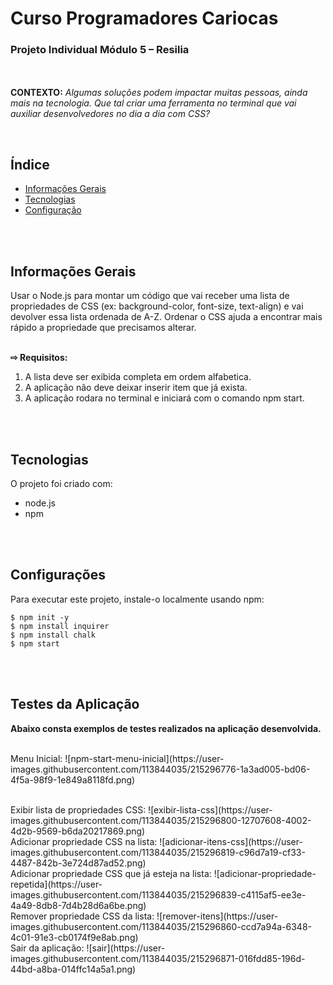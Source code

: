 <h1>Curso Programadores Cariocas</h1>

<h3>Projeto Individual Módulo 5 – Resilia</h3>


<br><br>
<b>CONTEXTO:</b> <i>Algumas soluções podem impactar muitas pessoas, ainda mais na
tecnologia. Que tal criar uma ferramenta no terminal que vai auxiliar
desenvolvedores no dia a dia com CSS?</i><br>


<br>

## Índice
* [Informações Gerais](#general-info)
* [Tecnologias](#technologies)
* [Configuração](#setup)

<br><br>


## Informações Gerais
Usar o Node.js para montar um código que vai receber uma lista de propriedades de CSS (ex: background-color, font-size, text-align) e vai devolver
essa lista ordenada de A-Z. Ordenar o CSS ajuda a encontrar mais rápido a propriedade que precisamos alterar.<br><br>

<b> ⇨ Requisitos:</b>
    <ol>
       <li>A lista deve ser exibida completa em ordem alfabetica.</li>
       <li>A aplicação não deve deixar inserir item que já exista.</li>
       <li>A aplicação rodara no terminal e iniciará com o comando npm start.</li>
    </ol>
<br><br>
	

## Tecnologias

O projeto foi criado com:

* node.js
* npm

<br><br>
	
## Configurações

Para executar este projeto, instale-o localmente usando npm:

```
$ npm init -y
$ npm install inquirer
$ npm install chalk
$ npm start
```

<br><br>


## Testes da Aplicação


<b>Abaixo consta exemplos de testes realizados na aplicação desenvolvida.</b><br><br>

<p>Menu Inicial:
![npm-start-menu-inicial](https://user-images.githubusercontent.com/113844035/215296776-1a3ad005-bd06-4f5a-98f9-1e849a8118fd.png)</p>
<br>
Exibir lista de propriedades CSS:
![exibir-lista-css](https://user-images.githubusercontent.com/113844035/215296800-12707608-4002-4d2b-9569-b6da20217869.png)
<br>        
Adicionar propriedade CSS na lista:
![adicionar-itens-css](https://user-images.githubusercontent.com/113844035/215296819-c96d7a19-cf33-4487-842b-3e724d87ad52.png)
<br>
Adicionar propriedade CSS que já esteja na lista:
![adicionar-propriedade-repetida](https://user-images.githubusercontent.com/113844035/215296839-c4115af5-ee3e-4a49-8db8-7d4b28d6a6be.png)
<br>
Remover propriedade CSS da lista:
![remover-itens](https://user-images.githubusercontent.com/113844035/215296860-ccd7a94a-6348-4c01-91e3-cb0174f9e8ab.png)
<br>
Sair da aplicação:
![sair](https://user-images.githubusercontent.com/113844035/215296871-016fdd85-196d-44bd-a8ba-014ffc14a5a1.png)
<br>
